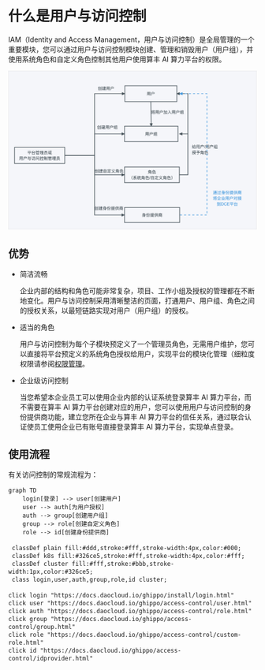 # 什么是用户与访问控制

IAM（Identity and Access Management，用户与访问控制）是全局管理的一个重要模块，您可以通过用户与访问控制模块创建、管理和销毁用户（用户组），并使用系统角色和自定义角色控制其他用户使用算丰 AI 算力平台的权限。

![IAM 定义](../../../images/iam.png)

## 优势

- 简洁流畅

    企业内部的结构和角色可能非常复杂，项目、工作小组及授权的管理都在不断地变化。用户与访问控制采用清晰整洁的页面，打通用户、用户组、角色之间的授权关系，以最短链路实现对用户（用户组）的授权。

- 适当的角色

    用户与访问控制为每个子模块预定义了一个管理员角色，无需用户维护，您可以直接将平台预定义的系统角色授权给用户，实现平台的模块化管理（细粒度权限请参阅[权限管理](role.md)。

- 企业级访问控制

    当您希望本企业员工可以使用企业内部的认证系统登录算丰 AI 算力平台，而不需要在算丰 AI 算力平台创建对应的用户，您可以使用用户与访问控制的身份提供商功能，建立您所在企业与算丰 AI 算力平台的信任关系，通过联合认证使员工使用企业已有账号直接登录算丰 AI 算力平台，实现单点登录。

## 使用流程

有关访问控制的常规流程为：

```mermaid
graph TD
    login[登录] --> user[创建用户]
    user --> auth[为用户授权]
    auth --> group[创建用户组]
    group --> role[创建自定义角色]
    role --> id[创建身份提供商]

 classDef plain fill:#ddd,stroke:#fff,stroke-width:4px,color:#000;
 classDef k8s fill:#326ce5,stroke:#fff,stroke-width:4px,color:#fff;
 classDef cluster fill:#fff,stroke:#bbb,stroke-width:1px,color:#326ce5;
 class login,user,auth,group,role,id cluster;

click login "https://docs.daocloud.io/ghippo/install/login.html"
click user "https://docs.daocloud.io/ghippo/access-control/user.html"
click auth "https://docs.daocloud.io/ghippo/access-control/role.html"
click group "https://docs.daocloud.io/ghippo/access-control/group.html"
click role "https://docs.daocloud.io/ghippo/access-control/custom-role.html"
click id "https://docs.daocloud.io/ghippo/access-control/idprovider.html"
```
